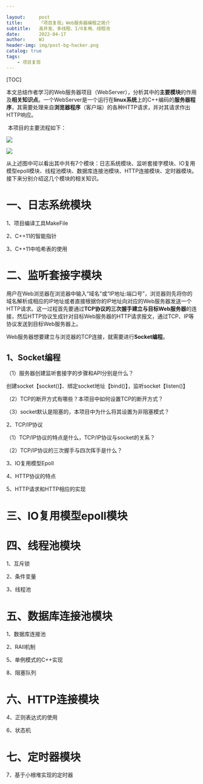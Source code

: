 ```yaml
---

layout:     post
title:      「项目复现」Web服务器编程之简介
subtitle:   高并发、多线程、I/O复用、线程池
date:       2022-04-17
author:     WJ
header-img: img/post-bg-hacker.png
catalog: true
tags:
    - 项目复现
---
```


[TOC]

​	   本文总结作者学习的Web服务器项目（WebServer），分析其中的**主要模块**的作用及**相关知识点**。一个WebServer是一个运行在**linux系统**上的C++编码的**服务器程序**，其需要处理来自**浏览器程序**（客户端）的各种HTTP请求，并对其请求作出HTTP响应。

​		本项目的主要流程如下：

![]({{site.baseurl}}/img-post/项目复现/2022-04-08-Web服务器编程之简介/WebServer的流程图.png)

![](..//img-post/项目复现/2022-04-08-Web服务器编程之简介/WebServer的流程图.png)

​		从上述图中可以看出其中共有7个模块：日志系统模块、监听套接字模块、IO复用模型epoll模块、线程池模块、数据库连接池模块、HTTP连接模块、定时器模块。接下来分别介绍这几个模块的相关知识。

# 一、日志系统模块

1、项目编译工具MakeFile

2、C++11的智能指针

3、C++11中哈希表的使用

# 二、监听套接字模块

​		用户在Web浏览器在浏览器中输入“域名”或“IP地址:端口号”，浏览器则先将你的域名解析成相应的IP地址或者直接根据你的IP地址向对应的Web服务器发送一个HTTP请求。这一过程首先要通过**TCP协议的三次握手建立与目标Web服务器**的连接，然后HTTP协议生成针对目标Web服务器的HTTP请求报文，通过TCP、IP等协议发送到目标Web服务器上。

​		Web服务器想要建立与浏览器的TCP连接，就需要进行**Socket编程**。

## 1、Socket编程

（1）服务器创建监听套接字的步骤和API分别是什么？

创建socket【socket()】、绑定socket地址【bind()】，监听socket【listen()】

（2）TCP的断开方式有哪些？本项目中如何设置TCP的断开方式？

（3）socket默认是阻塞的，本项目中为什么将其设置为非阻塞模式？

2、TCP/IP协议

（1）TCP/IP协议的特点是什么，TCP/IP协议与socket的关系？

（2）TCP/IP协议的三次握手与四次挥手是什么？

3、IO复用模型Epoll

4、HTTP协议的特点

5、HTTP请求和HTTP相应的实现



# 三、IO复用模型epoll模块





# 四、线程池模块

1、互斥锁

2、条件变量

3、线程池



# 五、数据库连接池模块

1、数据库连接池

2、RAII机制	

5、单例模式的C++实现

8、阻塞队列

# 六、HTTP连接模块

4、正则表达式的使用

6、状态机

# 七、定时器模块

7、基于小根堆实现的定时器

